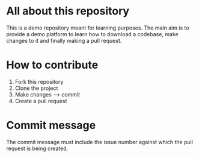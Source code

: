 # All about this repository
This is a demo repository meant for learning purposes. The main aim is to provide a demo platform to learn how to download a codebase, make changes to it and finally making a pull request. 

# How to contribute
1. Fork this repository
2. Clone the project
3. Make changes --> commit
4. Create a pull request

# Commit message
The commit message must include the issue number against which the pull request is being created.
